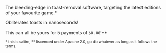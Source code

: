 The bleeding-edge in toast-removal software, targeting the latest editions of your favourite game.*

Obliterates toasts in nanoseconds!

This can all be yours for 5 payments of `$0.00`!**

<sub>* this is satire, ** liscenced under Apache 2.0, go do whatever as long as it follows the terms.</sub>
